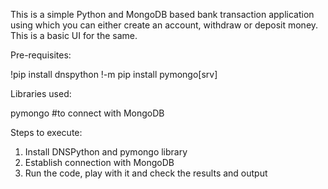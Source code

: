 This is a simple Python and MongoDB based bank transaction application using which you can either create an account, withdraw or deposit money.
This is a basic UI for the same.

Pre-requisites:

!pip install dnspython
!-m pip install pymongo[srv]

Libraries used:

pymongo #to connect with MongoDB

Steps to execute:

1. Install DNSPython and pymongo library
2. Establish connection with MongoDB
3. Run the code, play with it and check the results and output
